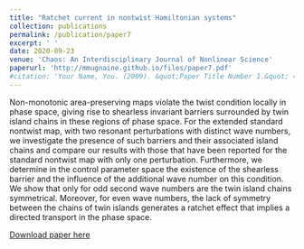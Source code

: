 ```yaml
---
title: "Ratchet current in nontwist Hamiltonian systems"
collection: publications
permalink: /publication/paper7
excerpt: ' '
date: 2020-09-23
venue: 'Chaos: An Interdisciplinary Journal of Nonlinear Science'
paperurl: 'http://mmugnaine.github.io/files/paper7.pdf'
#citation: 'Your Name, You. (2009). &quot;Paper Title Number 1.&quot; <i>Journal 1</i>. 1(1).'
---
```

Non-monotonic area-preserving maps violate the twist condition locally in phase space, giving rise to shearless invariant barriers surrounded by twin island chains in these regions of phase space. For the extended standard nontwist map, with two resonant perturbations with distinct wave numbers, we investigate the presence of such barriers and their associated island chains and compare our results with those that have been reported for the standard nontwist map with only one perturbation. Furthermore, we determine in the control parameter space the existence of the shearless barrier and the influence of the additional wave number on this condition. We show that only for odd second wave numbers are the twin island chains symmetrical. Moreover, for even wave numbers, the lack of symmetry between the chains of twin islands generates a ratchet effect that implies a directed transport in the phase space.

[Download paper here](http://mmugnaine.github.io/files/paper7.pdf)

